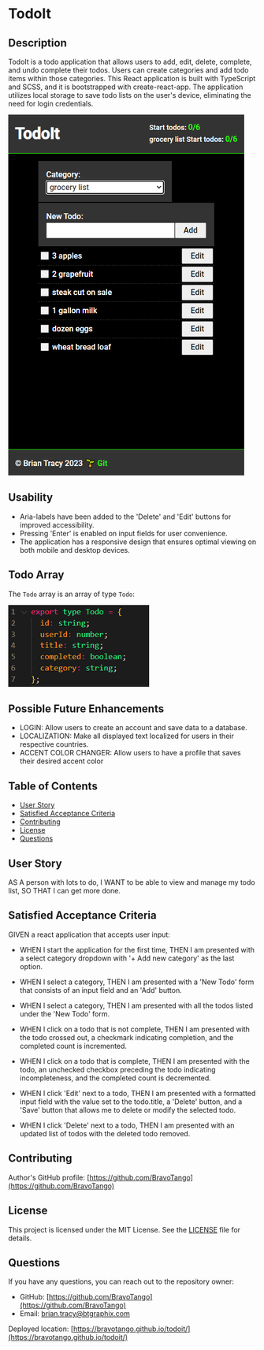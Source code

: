 # TodoIt

## Description

TodoIt is a todo application that allows users to add, edit, delete, complete, and undo complete their todos. Users can create categories and add todo items within those categories. This React application is built with TypeScript and SCSS, and it is bootstrapped with create-react-app. The application utilizes local storage to save todo lists on the user's device, eliminating the need for login credentials.

<a target="_blank" href="https://bravotango.github.io/todoit/">![example image](/public/ToDoIt.png)</a><br/>

## Usability

- Aria-labels have been added to the 'Delete' and 'Edit' buttons for improved accessibility.
- Pressing 'Enter' is enabled on input fields for user convenience.
- The application has a responsive design that ensures optimal viewing on both mobile and desktop devices.

## Todo Array

The `Todo` array is an array of type `Todo`:

<a target="_blank" href="https://bravotango.github.io/todoit/">![example image](/public/Todo.png)</a><br/>

## Possible Future Enhancements

- LOGIN: Allow users to create an account and save data to a database.
- LOCALIZATION: Make all displayed text localized for users in their respective countries.
- ACCENT COLOR CHANGER: Allow users to have a profile that saves their desired accent color

## Table of Contents

- [User Story](#user-story)
- [Satisfied Acceptance Criteria](#satisfied-acceptance-criteria)
- [Contributing](#contributing)
- [License](#license)
- [Questions](#questions)

## User Story

AS A person with lots to do,
I WANT to be able to view and manage my todo list,
SO THAT I can get more done.

## Satisfied Acceptance Criteria

GIVEN a react application that accepts user input:

- WHEN I start the application for the first time,
  THEN I am presented with a select category dropdown with '+ Add new category' as the last option.

- WHEN I select a category,
  THEN I am presented with a 'New Todo' form that consists of an input field and an 'Add' button.

- WHEN I select a category,
  THEN I am presented with all the todos listed under the 'New Todo' form.

- WHEN I click on a todo that is not complete,
  THEN I am presented with the todo crossed out, a checkmark indicating completion, and the completed count is incremented.

- WHEN I click on a todo that is complete,
  THEN I am presented with the todo, an unchecked checkbox preceding the todo indicating incompleteness, and the completed count is decremented.

- WHEN I click 'Edit' next to a todo,
  THEN I am presented with a formatted input field with the value set to the todo.title, a 'Delete' button, and a 'Save' button that allows me to delete or modify the selected todo.

- WHEN I click 'Delete' next to a todo,
  THEN I am presented with an updated list of todos with the deleted todo removed.

## Contributing

Author's GitHub profile: [https://github.com/BravoTango](https://github.com/BravoTango)

## License

This project is licensed under the MIT License. See the [LICENSE](LICENSE) file for details.

## Questions

If you have any questions, you can reach out to the repository owner:

- GitHub: [https://github.com/BravoTango](https://github.com/BravoTango)
- Email: brian.tracy@btgraphix.com

Deployed location: [https://bravotango.github.io/todoit/](https://bravotango.github.io/todoit/)
